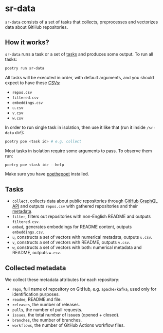 # sr-data

`sr-data` consists of a set of tasks that collects, preprocesses and vectorizes
data about GitHub repositories.

## How it works?

`sr-data` runs a task or a set of [tasks](#tasks) and produces some output.
To run all tasks:

```bash
poetry run sr-data
```

All tasks will be executed in order, with default arguments, and you should
expect to have these [CSVs][CSV]:

* `repos.csv`
* `filtered.csv`
* `embeddings.csv`
* `u.csv`
* `v.csv`
* `w.csv`

In order to run single task in isolation, then use it like that
(run it inside `/sr-data` dir!):

```bash
poetry poe <task id> # e.g. collect
```

Most tasks in isolation require some arguments to pass. To observe them run:

```bash
poetry poe <task id> --help
```

Make sure you have [poethepoet] installed.

## Tasks

* `collect`, collects data about public repositories through
[GitHub GraphQL API] and outputs `repos.csv` with gathered repositories
and their [metadata](#collected-metadata).
* `filter`, filters out repositories with non-English README and outputs
`filtered.csv`.
* `embed`, generates embeddings for README content, outputs `embeddings.csv`.
* `u`, constructs a set of vectors with numerical metadata, outputs `u.csv`.
* `v`, constructs a set of vectors with README, outputs `v.csv`.
* `w`, constructs a set of vectors with both: numerical metadata and README,
outputs `w.csv`.

## Collected metadata

We collect these metadata attributes for each repository:

* `repo`, full name of repository on GitHub, e.g. `apache/kafka`, used only for
identification purposes.
* `readme`, README.md file.
* `releases`, the number of releases.
* `pulls`, the number of pull requests.
* `issues`, the total number of issues (opened + closed).
* `branches`, the number of branches.
* `workflows`, the number of GitHub Actions workflow files.

[CSV]: https://en.wikipedia.org/wiki/Comma-separated_values
[poethepoet]: https://poethepoet.natn.io/poetry_plugin.html
[GitHub GraphQL API]: https://api.github.com/graphql

